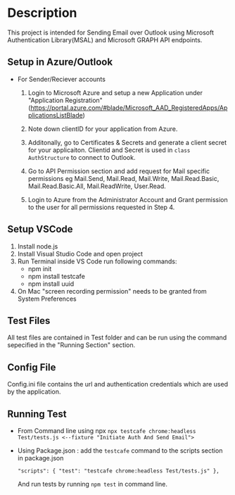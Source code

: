# Description
This project is intended for Sending Email over Outlook using Microsoft Authentication Library(MSAL) and Microsoft GRAPH API endpoints.

## Setup in Azure/Outlook
 - For Sender/Reciever accounts 
    1. Login to Microsoft Azure and setup a new Application under "Application Registration" (https://portal.azure.com/#blade/Microsoft_AAD_RegisteredApps/ApplicationsListBlade)

    2. Note down clientID for your application from Azure. 
    3. Additonally, go to Certificates & Secrets and generate a client secret for your applicaiton. Clientid and Secret is used in `class AuthStructure` to connect to Outlook.
    4. Go to API Permission section and add request for Mail specific permissions eg Mail.Send, Mail.Read, Mail.Write, Mail.Read.Basic, Mail.Read.Basic.All, Mail.ReadWrite, User.Read.

    5. Login to Azure from the Administrator Account and Grant permission to the user for all permissions requested in Step 4.


## Setup VSCode
1. Install node.js   
2. Install Visual Studio Code and open project
3. Run Terminal inside VS Code run following commands:
    -   npm init
    -   npm install testcafe
    -   npm install uuid
4. On Mac "screen recording permission" needs to be granted from System Preferences

## Test Files
All test files are contained in Test folder and can be run using the command sepecified in the "Running Section" section.

## Config File
Config.ini file contains the url and authentication credentials which are used by the application.

## Running Test
- From Command line using npx
    `npx testcafe chrome:headless Test/tests.js <--fixture "Initiate Auth And Send Email"> `

- Using Package.json : add the `testcafe` command to the scripts section in 
package.json

    `"scripts": {
        "test": "testcafe chrome:headless Test/tests.js"
    },`

    And run tests by running `npm test` in command line.



 